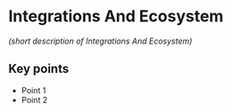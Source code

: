 # Integrations And Ecosystem

*(short description of Integrations And Ecosystem)*

## Key points
- Point 1
- Point 2
